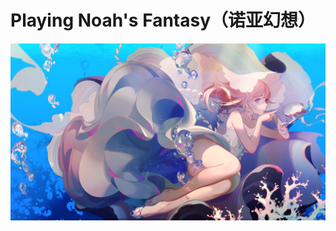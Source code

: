 # Playing Noah's Fantasy（诺亚幻想）
![adkhskdhakjd](https://github.com/XaNemoYoung/xayoung/blob/master/0fe5ec17fdfaaf5171a566a2875494eef11f7a6d.jpg)
